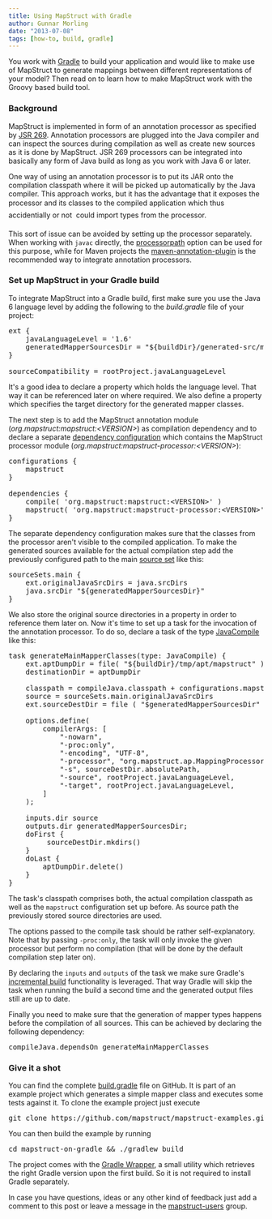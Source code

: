 ```yaml
---
title: Using MapStruct with Gradle
author: Gunnar Morling
date: "2013-07-08"
tags: [how-to, build, gradle]
---
```


You work with [Gradle](http://www.gradle.org/) to build your application and would like to make use of MapStruct to generate mappings between different representations of your model? Then read on to learn how to make MapStruct work with the Groovy based build tool.

### Background

MapStruct is implemented in form of an annotation processor as specified by [JSR 269](http://jcp.org/en/jsr/detail?id=269). Annotation processors are plugged into the Java compiler and can inspect the sources during compilation as well as create new sources as it is done by MapStruct. JSR 269 processors can be integrated into basically any form of Java build as long as you work with Java 6 or later.

One way of using an annotation processor is to put its JAR onto the compilation classpath where it will be picked up automatically by the Java compiler. This approach works, but it has the advantage that it exposes the processor and its classes to the compiled application which thus &#150; accidentially or not &#150; could import types from the processor.

This sort of issue can be avoided by setting up the processor separately. When working with `javac` directly, the [processorpath](http://docs.oracle.com/javase/7/docs/technotes/tools/solaris/javac.html#options) option can be used for this purpose, while for Maven projects the [maven-annotation-plugin](http://code.google.com/p/maven-annotation-plugin/) is the recommended way to integrate annotation processors.

### Set up MapStruct in your Gradle build

To integrate MapStruct into a Gradle build, first make sure you use the Java 6 language level by adding the following to the _build.gradle_ file of your project:

<pre class="prettyprint linenums">
ext {
    javaLanguageLevel = '1.6'
    generatedMapperSourcesDir = "${buildDir}/generated-src/mapstruct/main"
}

sourceCompatibility = rootProject.javaLanguageLevel
</pre>

It's a good idea to declare a property which holds the language level. That way it can be referenced later on where required. We also define a property which specifies the target directory for the generated mapper classes.

The next step is to add the MapStruct annotation module (<em>org.mapstruct:mapstruct:&lt;VERSION&gt;</em>) as compilation dependency and to declare a separate [dependency configuration](http://www.gradle.org/docs/current/userguide/dependency_management.html#sub:configurations) which contains the MapStruct processor module (<em>org.mapstruct:mapstruct-processor:&lt;VERSION&gt;</em>):
    
<pre class="prettyprint linenums">
configurations {
    mapstruct
}

dependencies {
    compile( 'org.mapstruct:mapstruct:&lt;VERSION&gt;' )
    mapstruct( 'org.mapstruct:mapstruct-processor:&lt;VERSION&gt;' )
}
</pre>

The separate dependency configuration makes sure that the classes from the processor aren't visible to the compiled application. To make the generated sources available for the actual compilation step add the previously configured path to the main [source set](http://www.gradle.org/docs/current/userguide/java_plugin.html#N11D51) like this:

<pre class="prettyprint linenums">
sourceSets.main {
    ext.originalJavaSrcDirs = java.srcDirs
    java.srcDir "${generatedMapperSourcesDir}"
}
</pre>

We also store the original source directories in a property in order to reference them later on. Now it's time to set up a task for the invocation of the annotation processor. To do so, declare a task of the type [JavaCompile](http://www.gradle.org/docs/current/dsl/org.gradle.api.tasks.compile.JavaCompile.html) like this:

<pre class="prettyprint linenums">
task generateMainMapperClasses(type: JavaCompile) {
    ext.aptDumpDir = file( "${buildDir}/tmp/apt/mapstruct" )
    destinationDir = aptDumpDir

    classpath = compileJava.classpath + configurations.mapstruct
    source = sourceSets.main.originalJavaSrcDirs
    ext.sourceDestDir = file ( "$generatedMapperSourcesDir" )

    options.define(
        compilerArgs: [
            "-nowarn",
            "-proc:only",
            "-encoding", "UTF-8",
            "-processor", "org.mapstruct.ap.MappingProcessor",
            "-s", sourceDestDir.absolutePath,
            "-source", rootProject.javaLanguageLevel,
            "-target", rootProject.javaLanguageLevel,
        ]
    );

    inputs.dir source
    outputs.dir generatedMapperSourcesDir;
    doFirst {
         sourceDestDir.mkdirs()
    }
    doLast {
        aptDumpDir.delete()
    }
}
</pre>

The task's classpath comprises both, the actual compilation classpath as well as the `mapstruct` configuration set up before. As source path the previously stored source directories are used.

The options passed to the compile task should be rather self-explanatory. Note that by passing `-proc:only`, the task will only invoke the given processor but perform no compilation (that will be done by the default compilation step later on).

By declaring the `inputs` and `outputs` of the task we make sure Gradle's [incremental build](http://www.gradle.org/docs/current/userguide/more_about_tasks.html#sec:up_to_date_checks) functionality is leveraged. That way Gradle will skip the task when running the build a second time and the generated output files still are up to date.

Finally you need to make sure that the generation of mapper types happens before the compilation of all sources. This can be achieved by declaring the following dependency:

<pre class="prettyprint linenums">
compileJava.dependsOn generateMainMapperClasses
</pre>

### Give it a shot

You can find the complete [build.gradle](https://github.com/mapstruct/mapstruct-examples/blob/master/mapstruct-on-gradle/build.gradle) file on GitHub. It is part of an example project which generates a simple mapper class and executes some tests against it. To clone the example project just execute

<pre class="prettyprint lang-sh linenums">
git clone https://github.com/mapstruct/mapstruct-examples.git
</pre>

You can then build the example by running

<pre class="prettyprint lang-sh linenums">
cd mapstruct-on-gradle &amp;&amp; ./gradlew build
</pre>

The project comes with the [Gradle Wrapper](http://www.gradle.org/docs/current/userguide/userguide_single.html#gradle_wrapper), a small utility which retrieves the right Gradle version upon the first build. So it is not required to install Gradle separately.

In case you have questions, ideas or any other kind of feedback just add a comment to this post or leave a message in the [mapstruct-users](https://groups.google.com/forum/?fromgroups#!forum/mapstruct-users) group.
